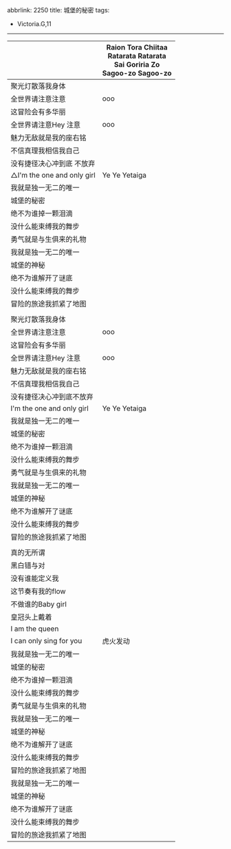 abbrlink: 2250
title: 城堡的秘密
tags:
  - Victoria.G,11
---
|      |Raion Tora Chiitaa<br>Ratarata Ratarata<br>Sai Goriria Zo<br>Sagoo-zo Sagoo-zo|
|--|--|
|聚光灯散落我身体|      |
|全世界请注意注意|ooo|
|这冒险会有多华丽|      |
|全世界请注意Hey 注意|ooo|
|魅力无敌就是我的座右铭|      |
|不信真理我相信我自己|      |
|没有捷径决心冲到底 不放弃|      |
|△I'm the one and only girl|Ye Ye Yetaiga|
|我就是独一无二的唯一|      |
|城堡的秘密|      |
|绝不为谁掉一颗泪滴|      |
|没什么能束缚我的舞步|      |
|勇气就是与生俱来的礼物|      |
|我就是独一无二的唯一|      |
|城堡的神秘|      |
|绝不为谁解开了谜底|      |
|没什么能束缚我的舞步|      |
|冒险的旅途我抓紧了地图|      |
|      |      |
|聚光灯散落我身体|      |
|全世界请注意注意|ooo|
|这冒险会有多华丽|      |
|全世界请注意Hey 注意|ooo|
|魅力无敌就是我的座右铭|      |
|不信真理我相信我自己|      |
|没有捷径决心冲到底不放弃|      |
|I'm the one and only girl|Ye Ye Yetaiga|
|我就是独一无二的唯一|      |
|城堡的秘密|      |
|绝不为谁掉一颗泪滴|      |
|没什么能束缚我的舞步|      |
|勇气就是与生俱来的礼物|      |
|我就是独一无二的唯一|      |
|城堡的神秘|      |
|绝不为谁解开了谜底|      |
|没什么能束缚我的舞步|      |
|冒险的旅途我抓紧了地图|      |
|      |      |
|真的无所谓|      |
|黑白错与对|      |
|没有谁能定义我|      |
|这节奏有我的flow|      |
|不做谁的Baby girl|      |
|皇冠头上戴着|      |
|I am the queen|      |
|I can only sing for you|虎火发动|
|我就是独一无二的唯一|      |
|城堡的秘密|      |
|绝不为谁掉一颗泪滴|      |
|没什么能束缚我的舞步|      |
|勇气就是与生俱来的礼物|      |
|我就是独一无二的唯一|      |
|城堡的神秘|      |
|绝不为谁解开了谜底|      |
|没什么能束缚我的舞步|      |
|冒险的旅途我抓紧了地图|      |
|我就是独一无二的唯一|      |
|城堡的神秘|      |
|绝不为谁解开了谜底|      |
|没什么能束缚我的舞步|      |
|冒险的旅途我抓紧了地图|      |
